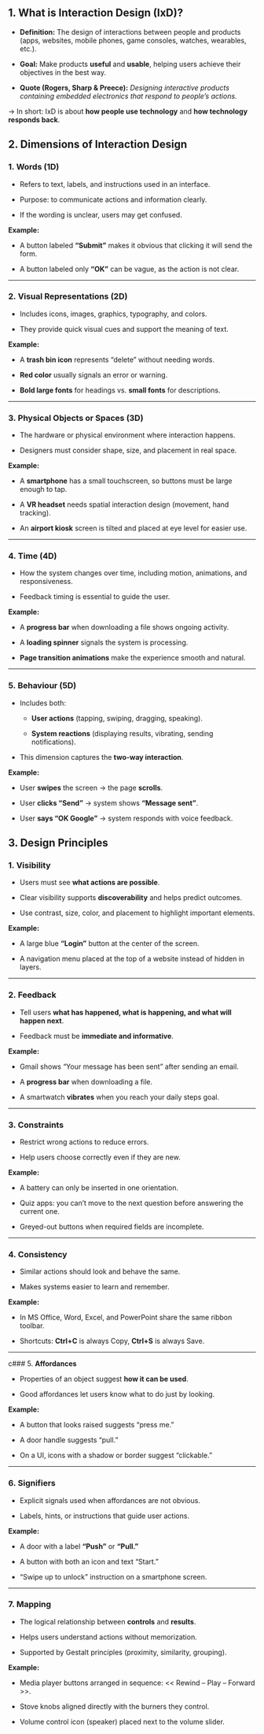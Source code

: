 ## 1. What is Interaction Design (IxD)?

- **Definition:** The design of interactions between people and products (apps, websites, mobile phones, game consoles, watches, wearables, etc.).
    
- **Goal:** Make products **useful** and **usable**, helping users achieve their objectives in the best way.
    
- **Quote (Rogers, Sharp & Preece):** _Designing interactive products containing embedded electronics that respond to people’s actions._
    

→ In short: IxD is about **how people use technology** and **how technology responds back**.
## 2. Dimensions of Interaction Design

### 1. **Words (1D)**

- Refers to text, labels, and instructions used in an interface.
    
- Purpose: to communicate actions and information clearly.
    
- If the wording is unclear, users may get confused.
    

**Example:**

- A button labeled **“Submit”** makes it obvious that clicking it will send the form.
    
- A button labeled only **“OK”** can be vague, as the action is not clear.
    

---

### 2. **Visual Representations (2D)**

- Includes icons, images, graphics, typography, and colors.
    
- They provide quick visual cues and support the meaning of text.
    

**Example:**

- A **trash bin icon** represents “delete” without needing words.
    
- **Red color** usually signals an error or warning.
    
- **Bold large fonts** for headings vs. **small fonts** for descriptions.
    

---

### 3. **Physical Objects or Spaces (3D)**

- The hardware or physical environment where interaction happens.
    
- Designers must consider shape, size, and placement in real space.
    

**Example:**

- A **smartphone** has a small touchscreen, so buttons must be large enough to tap.
    
- A **VR headset** needs spatial interaction design (movement, hand tracking).
    
- An **airport kiosk** screen is tilted and placed at eye level for easier use.
    

---

### 4. **Time (4D)**

- How the system changes over time, including motion, animations, and responsiveness.
    
- Feedback timing is essential to guide the user.
    

**Example:**

- A **progress bar** when downloading a file shows ongoing activity.
    
- A **loading spinner** signals the system is processing.
    
- **Page transition animations** make the experience smooth and natural.
    

---

### 5. **Behaviour (5D)**

- Includes both:
    
    - **User actions** (tapping, swiping, dragging, speaking).
        
    - **System reactions** (displaying results, vibrating, sending notifications).
        
- This dimension captures the **two-way interaction**.
    

**Example:**

- User **swipes** the screen → the page **scrolls**.
    
- User **clicks “Send”** → system shows **“Message sent”**.
    
- User **says “OK Google”** → system responds with voice feedback.
## 3. Design Principles
### 1. **Visibility**

- Users must see **what actions are possible**.
    
- Clear visibility supports **discoverability** and helps predict outcomes.
    
- Use contrast, size, color, and placement to highlight important elements.
    

**Example:**

- A large blue **“Login”** button at the center of the screen.
    
- A navigation menu placed at the top of a website instead of hidden in layers.
    

---

### 2. **Feedback**

- Tell users **what has happened, what is happening, and what will happen next**.
    
- Feedback must be **immediate and informative**.
    

**Example:**

- Gmail shows “Your message has been sent” after sending an email.
    
- A **progress bar** when downloading a file.
    
- A smartwatch **vibrates** when you reach your daily steps goal.
    

---

### 3. **Constraints**

- Restrict wrong actions to reduce errors.
    
- Help users choose correctly even if they are new.
    

**Example:**

- A battery can only be inserted in one orientation.
    
- Quiz apps: you can’t move to the next question before answering the current one.
    
- Greyed-out buttons when required fields are incomplete.
    

---

### 4. **Consistency**

- Similar actions should look and behave the same.
    
- Makes systems easier to learn and remember.
    

**Example:**

- In MS Office, Word, Excel, and PowerPoint share the same ribbon toolbar.
    
- Shortcuts: **Ctrl+C** is always Copy, **Ctrl+S** is always Save.
    

---

c### 5. **Affordances**

- Properties of an object suggest **how it can be used**.
    
- Good affordances let users know what to do just by looking.
    

**Example:**

- A button that looks raised suggests “press me.”
    
- A door handle suggests “pull.”
    
- On a UI, icons with a shadow or border suggest “clickable.”
    

---

### 6. **Signifiers**

- Explicit signals used when affordances are not obvious.
    
- Labels, hints, or instructions that guide user actions.
    

**Example:**

- A door with a label **“Push”** or **“Pull.”**
    
- A button with both an icon and text “Start.”
    
- “Swipe up to unlock” instruction on a smartphone screen.
    

---

### 7. **Mapping**

- The logical relationship between **controls** and **results**.
    
- Helps users understand actions without memorization.
    
- Supported by Gestalt principles (proximity, similarity, grouping).
    

**Example:**

- Media player buttons arranged in sequence: << Rewind – Play – Forward >>.
    
- Stove knobs aligned directly with the burners they control.
    
- Volume control icon (speaker) placed next to the volume slider.